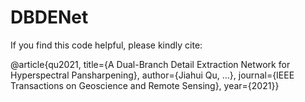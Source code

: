 # DBDENet
If you find this code helpful, please kindly cite:

@article{qu2021,
title={A Dual-Branch Detail Extraction Network for Hyperspectral Pansharpening},
author={Jiahui Qu, ...},
journal={IEEE Transactions on Geoscience and Remote Sensing},
year={2021}}
